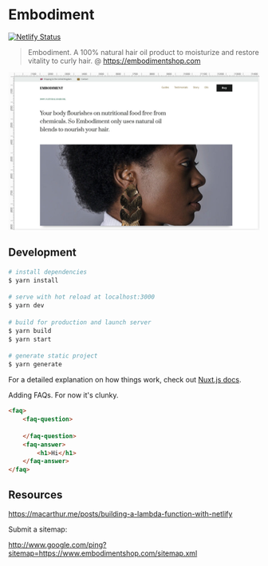 # Embodiment

[![Netlify Status](https://api.netlify.com/api/v1/badges/abc3f4f9-c03f-4f62-9bb1-b7e19425e6ab/deploy-status)](https://app.netlify.com/sites/embodiment/deploys)

> Embodiment. A 100% natural hair oil product to moisturize and restore vitality to curly hair. @ https://embodimentshop.com

![](site/assets/images/screenshot.jpg)

## Development

```bash
# install dependencies
$ yarn install

# serve with hot reload at localhost:3000
$ yarn dev

# build for production and launch server
$ yarn build
$ yarn start

# generate static project
$ yarn generate
```

For a detailed explanation on how things work, check out [Nuxt.js docs](https://nuxtjs.org).

Adding FAQs. For now it's clunky.

```html
<faq>
    <faq-question>

    </faq-question>
    <faq-answer>
        <h1>Hi</h1>
    </faq-answer>
</faq>
```

## Resources

https://macarthur.me/posts/building-a-lambda-function-with-netlify

Submit a sitemap:

http://www.google.com/ping?sitemap=https://www.embodimentshop.com/sitemap.xml

